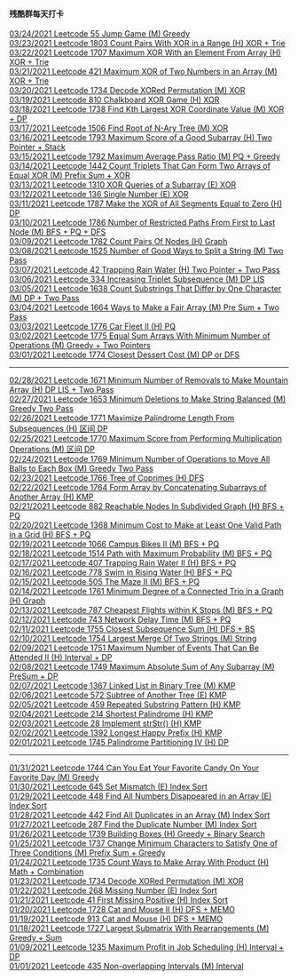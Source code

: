 #### 残酷群每天打卡

[03/24/2021 Leetcode 55 Jump Game (M) Greedy](https://github.com/zjkang/ds_algorithm/blob/main/python/greedy/leetcode_0055_jump_game.py)\
[03/23/2021 Leetcode 1803 Count Pairs With XOR in a Range (H) XOR + Trie](https://github.com/zjkang/ds_algorithm/blob/main/python/trie/leetcode_1803_count_pairs_with_xor_in_a_range.py)\
[03/22/2021 Leetcode 1707 Maximum XOR With an Element From Array (H) XOR + Trie](https://github.com/zjkang/ds_algorithm/blob/main/python/trie/leetcode_1707_maximum_xor_with_an_element_from_array.py)\
[03/21/2021 Leetcode 421 Maximum XOR of Two Numbers in an Array (M) XOR + Trie](https://github.com/zjkang/ds_algorithm/blob/main/python/trie/leetcode_0421_maximum_xor_of_two_numbers_in_an_array.py)\
[03/20/2021 Leetcode 1734 Decode XORed Permutation (M) XOR](https://github.com/zjkang/ds_algorithm/blob/main/python/bit/leetcode_1734_decode_xored_permutation.py)\
[03/19/2021 Leetcode 810 Chalkboard XOR Game (H) XOR](https://github.com/zjkang/ds_algorithm/blob/main/python/bit/leetcode_0810_chalkboard_xor_game.py)\
[03/18/2021 Leetcode 1738 Find Kth Largest XOR Coordinate Value (M) XOR + DP](https://github.com/zjkang/ds_algorithm/blob/main/python/bit/leetcode_1738_find_kth_largest_xor_coordinate_value.py)\
[03/17/2021 Leetcode 1506 Find Root of N-Ary Tree (M) XOR](https://github.com/zjkang/ds_algorithm/blob/main/python/bit/leetcode_1506_find_root_of_n-ary_tree.py)\
[03/16/2021 Leetcode 1793 Maximum Score of a Good Subarray (H) Two Pointer + Stack](https://github.com/zjkang/ds_algorithm/blob/main/python/array_string/leetcode_1793_maximum_score_of_a_good_subarray.py)\
[03/15/2021 Leetcode 1792 Maximum Average Pass Ratio (M) PQ + Greedy](https://github.com/zjkang/ds_algorithm/blob/main/python/bfs_heap_topological_sort/heap/leetcode_1792_maximum_average_pass_ratio.py)\
[03/14/2021 Leetcode 1442 Count Triplets That Can Form Two Arrays of Equal XOR (M) Prefix Sum + XOR](https://github.com/zjkang/ds_algorithm/blob/main/python/pre_sum/leetcode_1442_count_triplets_that_can_form_two_arrays_of_equal_xor.py)\
[03/13/2021 Leetcode 1310 XOR Queries of a Subarray (E) XOR](https://github.com/zjkang/ds_algorithm/blob/main/python/bit/Leetcode_1310_xor_queries_of_a_subarray.py)\
[03/12/2021 Leetcode 136 Single Number (E) XOR](https://github.com/zjkang/ds_algorithm/blob/main/python/bit/Leetcode_0136_single_number.py)\
[03/11/2021 Leetcode 1787 Make the XOR of All Segments Equal to Zero (H) DP](https://github.com/zjkang/ds_algorithm/blob/main/python/dp/leetcode_1787_make_the_xor_of_all_segments_equal_to_zero.py)\
[03/10/2021 Leetcode 1786 Number of Restricted Paths From First to Last Node (M) BFS + PQ + DFS](https://github.com/zjkang/ds_algorithm/blob/main/python/bfs_heap_topological_sort/heap/leetcode_1786_number_of_restricted_paths_from_first_to_last_node.py)\
[03/09/2021 Leetcode 1782 Count Pairs Of Nodes (H) Graph](https://github.com/zjkang/ds_algorithm/blob/main/python/graph/leetcode_1782_count_pairs_of_nodes.py)\
[03/08/2021 Leetcode 1525 Number of Good Ways to Split a String (M) Two Pass](https://github.com/zjkang/ds_algorithm/blob/main/python/array_string/leetcode_1525_number_of_good_ways_to_split_a_string.py)\
[03/07/2021 Leetcode 42 Trapping Rain Water (H) Two Pointer + Two Pass](https://github.com/zjkang/ds_algorithm/blob/main/python/array_string/leetcode_0042_trapping_rain_water.py)\
[03/06/2021 Leetcode 334 Increasing Triplet Subsequence (M) DP LIS](https://github.com/zjkang/ds_algorithm/blob/main/python/dp/leetcode_0334_increasing_triplet_subsequence.py)\
[03/05/2021 Leetcode 1638 Count Substrings That Differ by One Character (M) DP + Two Pass](https://github.com/zjkang/ds_algorithm/blob/main/python/dp/leetcode_1638_count_substrings_that_differ_by_one_character.py)\
[03/04/2021 Leetcode 1664 Ways to Make a Fair Array (M) Pre Sum + Two Pass](https://github.com/zjkang/ds_algorithm/blob/main/python/pre_sum/leetcode_1664_ways_to_make_a_fair_array.py)\
[03/03/2021 Leetcode 1776 Car Fleet II (H) PQ](https://github.com/zjkang/ds_algorithm/blob/main/python/bfs_heap_topological_sort/heap/leetcode_1776_car_fleet_ii.py)\
[03/02/2021 Leetcode 1775 Equal Sum Arrays With Minimum Number of Operations (M) Greedy + Two Pointers](https://github.com/zjkang/ds_algorithm/blob/main/python/greedy/leetcode_1775_equal_sum_arrays_with_minimum_number_of_operations.py)\
[03/01/2021 Leetcode 1774 Closest Dessert Cost (M) DP or DFS](https://github.com/zjkang/ds_algorithm/blob/main/python/dp/leetcode_1774_closest_dessert_cost.py)

---

[02/28/2021 Leetcode 1671 Minimum Number of Removals to Make Mountain Array (H) DP LIS + Two Pass](https://github.com/zjkang/ds_algorithm/blob/main/python/dp/leetcode_1671_minimum_number_of_removals_to_make_mountain_array.py)\
[02/27/2021 Leetcode 1653 Minimum Deletions to Make String Balanced (M) Greedy Two Pass](https://github.com/zjkang/ds_algorithm/blob/main/python/greedy/leetcode_1653_minimum_deletions_to_make_string_balanced.py)\
[02/26/2021 Leetcode 1771 Maximize Palindrome Length From Subsequences (H) 区间 DP](https://github.com/zjkang/ds_algorithm/blob/main/python/dp/leetcode_1771_maximize_palindrome_length_from_subsequences.py)\
[02/25/2021 Leetcode 1770 Maximum Score from Performing Multiplication Operations (M) 区间 DP](https://github.com/zjkang/ds_algorithm/blob/main/python/dp/leetcode_1770_maximum_score_from_performing_multiplication_operations.py)\
[02/24/2021 Leetcode 1769 Minimum Number of Operations to Move All Balls to Each Box (M) Greedy Two Pass](https://github.com/zjkang/ds_algorithm/blob/main/python/greedy/leetcode_1769_minimum_number_of_operations_to_move_all_balls_to_each_box.py)\
[02/23/2021 Leetcode 1766 Tree of Coprimes (H) DFS](https://github.com/zjkang/ds_algorithm/blob/main/python/dfs/leetcode_1766_tree_of_coprimes.py)\
[02/22/2021 Leetcode 1764 Form Array by Concatenating Subarrays of Another Array (H) KMP](https://github.com/zjkang/ds_algorithm/blob/main/python/array_string/leetcode_1764_form_array_by_concatenating_subarrays_of_another_array.py)\
[02/21/2021 Leetcode 882 Reachable Nodes In Subdivided Graph (H) BFS + PQ](https://github.com/zjkang/ds_algorithm/blob/main/python/bfs_heap_topological_sort/heap/leetcode_0882_reachable_nodes_in_subdivided_graph.py)\
[02/20/2021 Leetcode 1368 Minimum Cost to Make at Least One Valid Path in a Grid (H) BFS + PQ](https://github.com/zjkang/ds_algorithm/blob/main/python/bfs_heap_topological_sort/heap/leetcode_1368_minimum_cost_to_make_at_least_one_valid_path_in_a_grid.py)\
[02/19/2021 Leetcode 1066 Campus Bikes II (M) BFS + PQ](https://github.com/zjkang/ds_algorithm/blob/main/python/bfs_heap_topological_sort/heap/leetcode_1066_campus_bikes_ii.py)\
[02/18/2021 Leetcode 1514 Path with Maximum Probability (M) BFS + PQ](https://github.com/zjkang/ds_algorithm/blob/main/python/bfs_heap_topological_sort/heap/leetcode_1514_path_with_maximum_probability.py)\
[02/17/2021 Leetcode 407 Trapping Rain Water II (H) BFS + PQ](https://github.com/zjkang/ds_algorithm/blob/main/python/bfs_heap_topological_sort/heap/leetcode_0407_trapping_rain_water_ii.py)\
[02/16/2021 Leetcode 778 Swim in Rising Water (H) BFS + PQ](https://github.com/zjkang/ds_algorithm/blob/main/python/bfs_heap_topological_sort/heap/leetcode_0778_swim_in_rising_water.py)\
[02/15/2021 Leetcode 505 The Maze II (M) BFS + PQ](https://github.com/zjkang/ds_algorithm/blob/main/python/bfs_heap_topological_sort/heap/leetcode_0505_maze_ii_medium.py)\
[02/14/2021 Leetcode 1761 Minimum Degree of a Connected Trio in a Graph (H) Graph](https://github.com/zjkang/ds_algorithm/blob/main/python/graph/leetcode_1761_minimum_degree_of_a_connected_trio_in_a_graph.py)\
[02/13/2021 Leetcode 787 Cheapest Flights within K Stops (M) BFS + PQ](https://github.com/zjkang/ds_algorithm/blob/main/python/bfs_heap_topological_sort/heap/leetcode_0787_cheapest_flights_within_k_stops_medium.py)\
[02/12/2021 Leetcode 743 Network Delay Time (M) BFS + PQ](https://github.com/zjkang/ds_algorithm/blob/main/python/bfs_heap_topological_sort/heap/leetcode_0743_network_delay_time_medium.py)\
[02/11/2021 Leetcode 1755 Closest Subsequence Sum (H) DFS + BS](https://github.com/zjkang/ds_algorithm/blob/main/python/dfs/leetcode_1755_closest_subsequence_sum.py)\
[02/10/2021 Leetcode 1754 Largest Merge Of Two Strings (M) String](https://github.com/zjkang/ds_algorithm/blob/main/python/array_string/leetcode_1754_largest_merge_of_two_strings.py)\
[02/09/2021 Leetcode 1751 Maximum Number of Events That Can Be Attended II (H) Interval + DP](https://github.com/zjkang/ds_algorithm/blob/main/python/dp/leetcode_1751_maximum_number_of_events_that_can_be_attended_ii.py)\
[02/08/2021 Leetcode 1749 Maximum Absolute Sum of Any Subarray (M) PreSum + DP](https://github.com/zjkang/ds_algorithm/blob/main/python/pre_sum/leetcode_1749_maximum_absolute_sum_of_any_subarray.py)\
[02/07/2021 Leetcode 1367 Linked List in Binary Tree (M) KMP](https://github.com/zjkang/ds_algorithm/blob/main/python/tree_bst/basic/leetcode_1367_linked_list_in_binary_tree_medium_frq5.py)\
[02/06/2021 Leetcode 572 Subtree of Another Tree (E) KMP](https://github.com/zjkang/ds_algorithm/blob/main/python/tree_bst/basic/leetcode_0572_subtree_of_another_tree_easy_frq25.py)\
[02/05/2021 Leetcode 459 Repeated Substring Pattern (H) KMP](https://github.com/zjkang/ds_algorithm/blob/main/python/array_string/leetcode_0459_repeated_substring_pattern.py)\
[02/04/2021 Leetcode 214 Shortest Palindrome (H) KMP](https://github.com/zjkang/ds_algorithm/blob/main/python/array_string/leetcode_0214_shortest_palindrome.py)\
[02/03/2021 Leetcode 28 Implement strStr() (H) KMP](https://github.com/zjkang/ds_algorithm/blob/main/python/array_string/leetcode_28_implement_strStr.py)\
[02/02/2021 Leetcode 1392 Longest Happy Prefix (H) KMP](https://github.com/zjkang/ds_algorithm/blob/main/python/array_string/leetcode_1392_longest_happy_prefix.py)\
[02/01/2021 Leetcode 1745 Palindrome Partitioning IV (H) DP](https://github.com/zjkang/ds_algorithm/blob/main/python/dp/leetcode_1745_palindrome_partitioning_iv.py)

---

[01/31/2021 Leetcode 1744 Can You Eat Your Favorite Candy On Your Favorite Day (M) Greedy](https://github.com/zjkang/ds_algorithm/blob/main/python/greedy/leetcode_1744_can_you_eat_your_favorite_candy_on_your_favorite_day.py)\
[01/30/2021 Leetcode 645 Set Mismatch (E) Index Sort](https://github.com/zjkang/ds_algorithm/blob/main/python/array_string/leetcode_0645_set_mismatch.py)\
[01/29/2021 Leetcode 448 Find All Numbers Disappeared in an Array (E) Index Sort](https://github.com/zjkang/ds_algorithm/blob/main/python/array_string/leetcode_0448_find_all_numbers_disappeared_in_an_array.py)\
[01/28/2021 Leetcode 442 Find All Duplicates in an Array (M) Index Sort](https://github.com/zjkang/ds_algorithm/blob/main/python/array_string/leetcode_0442_find_all_duplicates_in_an_array.py)\
[01/27/2021 Leetcode 287 Find the Duplicate Number (M) Index Sort](https://github.com/zjkang/ds_algorithm/blob/main/python/array_string/leetcode_0287_find_the_duplicate_number.py)\
[01/26/2021 Leetcode 1739 Building Boxes (H) Greedy + Binary Search](https://github.com/zjkang/ds_algorithm/blob/main/python/greedy/leetcode_1739_building_boxes.py)\
[01/25/2021 Leetcode 1737 Change Minimum Characters to Satisfy One of Three Conditions (M) Prefix Sum + Greedy](https://github.com/zjkang/ds_algorithm/blob/main/python/pre_sum/leetcode_1737_change_minimum_characters_to_satisfy_one_of_three_conditions.py)\
[01/24/2021 Leetcode 1735 Count Ways to Make Array With Product (H) Math + Combination](https://github.com/zjkang/ds_algorithm/blob/main/python/math/leetcode_1735_count_ways_to_make_array_with_product.py)\
[01/23/2021 Leetcode 1734 Decode XORed Permutation (M) XOR](https://github.com/zjkang/ds_algorithm/blob/main/python/bit/leetcode_1734_decode_xored_permutation.py)\
[01/22/2021 Leetcode 268 Missing Number (E) Index Sort](https://github.com/zjkang/ds_algorithm/blob/main/python/array_string/leetcode_0268_missing_number.py)\
[01/21/2021 Leetcode 41 First Missing Positive (H) Index Sort](https://github.com/zjkang/ds_algorithm/blob/main/python/array_string/leetcode_0041_first_missing_positive.py)\
[01/20/2021 Leetcode 1728 Cat and Mouse II (H) DFS + MEMO](https://github.com/zjkang/ds_algorithm/blob/main/python/dfs/leetcode_1728_cat_and_mouse_ii.py)\
[01/19/2021 Leetcode 913 Cat and Mouse (H) DFS + MEMO](https://github.com/zjkang/ds_algorithm/blob/main/python/dfs/leetcode_0913_cat_and_mouse.py)\
[01/18/2021 Leetcode 1727 Largest Submatrix With Rearrangements (M) Greedy + Sum](https://github.com/zjkang/ds_algorithm/blob/main/python/greedy/leetcode_1727_largest_submatrix_with_rearrangements.py)\
[01/09/2021 Leetcode 1235 Maximum Profit in Job Scheduling (H) Interval + DP](https://github.com/zjkang/ds_algorithm/blob/main/python/dp/leetcode_1235_maximum_profit_in_job_scheduling.py)\
[01/01/2021 Leetcode 435 Non-overlapping Intervals (M) Interval](https://github.com/zjkang/ds_algorithm/blob/main/python/interval/leetcode_0435_non-overlapping_intervals.py)
